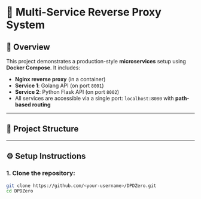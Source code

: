 # 🧩 Multi-Service Reverse Proxy System

## 📝 Overview
This project demonstrates a production-style **microservices** setup using **Docker Compose**. It includes:

- **Nginx reverse proxy** (in a container)
- **Service 1**: Golang API (on port `8001`)
- **Service 2**: Python Flask API (on port `8002`)
- All services are accessible via a single port: `localhost:8080` with **path-based routing**

---

## 📁 Project Structure












---

## ⚙️ Setup Instructions

### 1. Clone the repository:
```bash
git clone https://github.com/<your-username>/DPDZero.git
cd DPDZero
